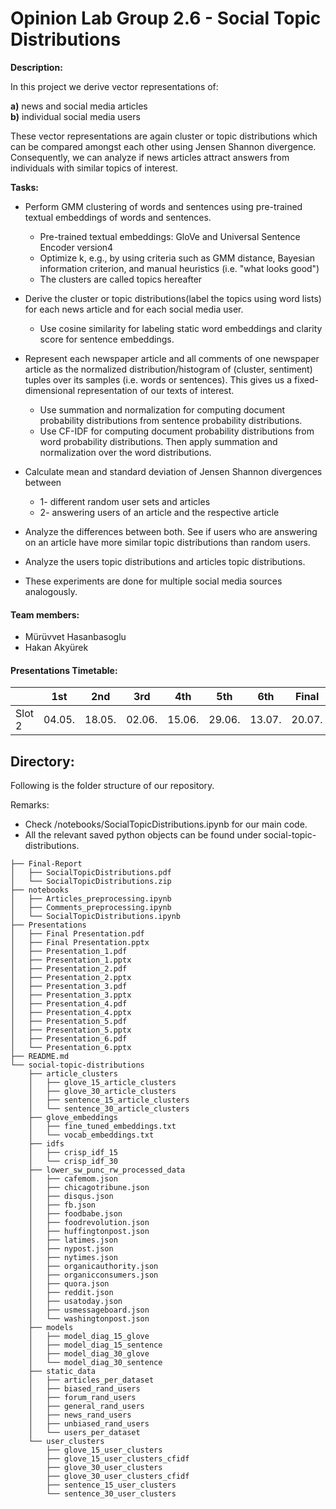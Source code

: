 # Opinion Lab Group 2.6 - Social Topic Distributions


**Description:**

In this project we derive vector representations of: 

  **a)** news and social media articles   
  **b)** individual social media users
    
These vector representations are again cluster or topic distributions which can be compared amongst each other using Jensen Shannon divergence. Consequently, we can analyze if news articles attract answers from individuals with similar topics of interest.


**Tasks:**

* Perform GMM clustering of words and sentences using pre-trained textual embeddings of words and sentences.
    * Pre-trained textual embeddings: GloVe and Universal Sentence Encoder version4
    * Optimize k, e.g., by using criteria such as GMM distance, Bayesian information criterion, and manual heuristics (i.e. "what looks good")
    * The clusters are called topics hereafter
* Derive the cluster or topic distributions(label the topics using word lists) for each news article and for each social media user.
    * Use cosine similarity for labeling static word embeddings and clarity score for sentence embeddings. 

* Represent each newspaper article and all comments of one newspaper article as the normalized distribution/histogram of (cluster, sentiment) tuples over its samples (i.e. words or sentences). This gives us a fixed-dimensional representation of our texts of interest.
    * Use summation and normalization for computing document probability distributions from sentence probability distributions.
    * Use CF-IDF for computing document probability distributions from word probability distributions. Then apply summation and normalization over the word distributions. 

* Calculate mean and standard deviation of Jensen Shannon divergences between 
    * 1- different random user sets and articles
    * 2- answering users of an article and the respective article
* Analyze the differences between both. See if users who are answering on an article have more similar topic distributions than random users.
* Analyze the users topic distributions and articles topic distributions.
* These experiments are done for multiple social media sources analogously.


#### Team members:

*  Mürüvvet Hasanbasoglu
*  Hakan Akyürek
    

#### Presentations Timetable:


|        | 1st      | 2nd      | 3rd      | 4th      | 5th      | 6th      | Final    |
|--------|----------|----------|----------|----------|----------|----------|----------|
| Slot 2 | 04\.05\. | 18\.05\. | 02\.06\. | 15\.06\. | 29\.06\. | 13\.07\. | 20\.07\. |



## Directory:
Following is the folder structure of our repository.

Remarks:
* Check /notebooks/SocialTopicDistributions.ipynb for our main code.
* All the relevant saved python objects can be found under social-topic-distributions.
```
├── Final-Report
│   ├── SocialTopicDistributions.pdf
│   └── SocialTopicDistributions.zip
├── notebooks
│   ├── Articles_preprocessing.ipynb
│   ├── Comments_preprocessing.ipynb
│   └── SocialTopicDistributions.ipynb
├── Presentations
│   ├── Final Presentation.pdf
│   ├── Final Presentation.pptx
│   ├── Presentation_1.pdf
│   ├── Presentation_1.pptx
│   ├── Presentation_2.pdf
│   ├── Presentation_2.pptx
│   ├── Presentation_3.pdf
│   ├── Presentation_3.pptx
│   ├── Presentation_4.pdf
│   ├── Presentation_4.pptx
│   ├── Presentation_5.pdf
│   ├── Presentation_5.pptx
│   ├── Presentation_6.pdf
│   └── Presentation_6.pptx
├── README.md
└── social-topic-distributions
    ├── article_clusters
    │   ├── glove_15_article_clusters
    │   ├── glove_30_article_clusters
    │   ├── sentence_15_article_clusters
    │   └── sentence_30_article_clusters
    ├── glove_embeddings
    │   ├── fine_tuned_embeddings.txt
    │   └── vocab_embeddings.txt
    ├── idfs
    │   ├── crisp_idf_15
    │   └── crisp_idf_30
    ├── lower_sw_punc_rw_processed_data
    │   ├── cafemom.json
    │   ├── chicagotribune.json
    │   ├── disqus.json
    │   ├── fb.json
    │   ├── foodbabe.json
    │   ├── foodrevolution.json
    │   ├── huffingtonpost.json
    │   ├── latimes.json
    │   ├── nypost.json
    │   ├── nytimes.json
    │   ├── organicauthority.json
    │   ├── organicconsumers.json
    │   ├── quora.json
    │   ├── reddit.json
    │   ├── usatoday.json
    │   ├── usmessageboard.json
    │   └── washingtonpost.json
    ├── models
    │   ├── model_diag_15_glove
    │   ├── model_diag_15_sentence
    │   ├── model_diag_30_glove
    │   └── model_diag_30_sentence
    ├── static_data
    │   ├── articles_per_dataset
    │   ├── biased_rand_users
    │   ├── forum_rand_users
    │   ├── general_rand_users
    │   ├── news_rand_users
    │   ├── unbiased_rand_users
    │   └── users_per_dataset
    └── user_clusters
        ├── glove_15_user_clusters
        ├── glove_15_user_clusters_cfidf
        ├── glove_30_user_clusters
        ├── glove_30_user_clusters_cfidf
        ├── sentence_15_user_clusters
        └── sentence_30_user_clusters
```
